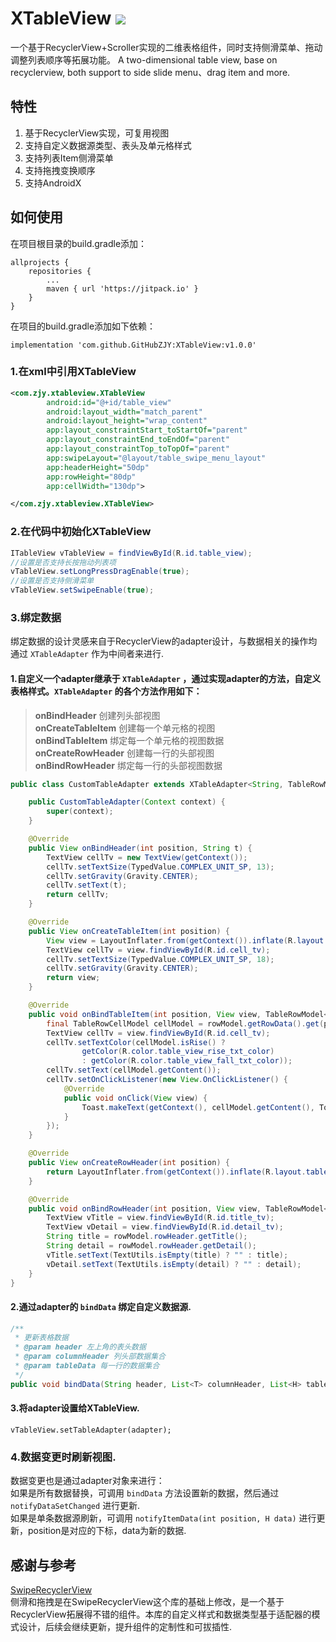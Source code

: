 # XTableView [![](https://jitpack.io/v/GitHubZJY/XTableView.svg)](https://jitpack.io/#GitHubZJY/XTableView)
一个基于RecyclerView+Scroller实现的二维表格组件，同时支持侧滑菜单、拖动调整列表顺序等拓展功能。
A two-dimensional table view, base on recyclerview, both support to side slide menu、drag item and more.

## 特性
1. 基于RecyclerView实现，可复用视图 <br/>
2. 支持自定义数据源类型、表头及单元格样式 <br/>
3. 支持列表Item侧滑菜单 <br/>
4. 支持拖拽变换顺序 <br/>
5. 支持AndroidX <br/>

## 如何使用
在项目根目录的build.gradle添加：
```
allprojects {
    repositories {
        ...
        maven { url 'https://jitpack.io' }
    }
}
```

在项目的build.gradle添加如下依赖：
```
implementation 'com.github.GitHubZJY:XTableView:v1.0.0'
```

### 1.在xml中引用XTableView

```xml
<com.zjy.xtableview.XTableView
        android:id="@+id/table_view"
        android:layout_width="match_parent"
        android:layout_height="wrap_content"
        app:layout_constraintStart_toStartOf="parent"
        app:layout_constraintEnd_toEndOf="parent"
        app:layout_constraintTop_toTopOf="parent"
        app:swipeLayout="@layout/table_swipe_menu_layout"
        app:headerHeight="50dp"
        app:rowHeight="80dp"
        app:cellWidth="130dp">

</com.zjy.xtableview.XTableView>
```

### 2.在代码中初始化XTableView
```java
ITableView vTableView = findViewById(R.id.table_view);
//设置是否支持长按拖动列表项
vTableView.setLongPressDragEnable(true);
//设置是否支持侧滑菜单
vTableView.setSwipeEnable(true);
```

### 3.绑定数据
绑定数据的设计灵感来自于RecyclerView的adapter设计，与数据相关的操作均通过 `XTableAdapter` 作为中间者来进行.
#### 1.自定义一个adapter继承于 `XTableAdapter` ，通过实现adapter的方法，自定义表格样式。`XTableAdapter` 的各个方法作用如下：
>**onBindHeader** 创建列头部视图 <br/>
**onCreateTableItem** 创建每一个单元格的视图 <br/>
**onBindTableItem** 绑定每一个单元格的视图数据 <br/>
**onCreateRowHeader** 创建每一行的头部视图 <br/>
**onBindRowHeader** 绑定每一行的头部视图数据

```java
public class CustomTableAdapter extends XTableAdapter<String, TableRowModel<TableRowHeaderModel, TableRowCellModel>>{

    public CustomTableAdapter(Context context) {
        super(context);
    }

    @Override
    public View onBindHeader(int position, String t) {
        TextView cellTv = new TextView(getContext());
        cellTv.setTextSize(TypedValue.COMPLEX_UNIT_SP, 13);
        cellTv.setGravity(Gravity.CENTER);
        cellTv.setText(t);
        return cellTv;
    }

    @Override
    public View onCreateTableItem(int position) {
        View view = LayoutInflater.from(getContext()).inflate(R.layout.table_item_cell_layout, null);
        TextView cellTv = view.findViewById(R.id.cell_tv);
        cellTv.setTextSize(TypedValue.COMPLEX_UNIT_SP, 18);
        cellTv.setGravity(Gravity.CENTER);
        return view;
    }

    @Override
    public void onBindTableItem(int position, View view, TableRowModel<TableRowHeaderModel, TableRowCellModel> rowModel) {
        final TableRowCellModel cellModel = rowModel.getRowData().get(position);
        TextView cellTv = view.findViewById(R.id.cell_tv);
        cellTv.setTextColor(cellModel.isRise() ?
                getColor(R.color.table_view_rise_txt_color)
                : getColor(R.color.table_view_fall_txt_color));
        cellTv.setText(cellModel.getContent());
        cellTv.setOnClickListener(new View.OnClickListener() {
            @Override
            public void onClick(View view) {
                Toast.makeText(getContext(), cellModel.getContent(), Toast.LENGTH_SHORT).show();
            }
        });
    }

    @Override
    public View onCreateRowHeader(int position) {
        return LayoutInflater.from(getContext()).inflate(R.layout.table_item_title_layout, null);
    }

    @Override
    public void onBindRowHeader(int position, View view, TableRowModel<TableRowHeaderModel, TableRowCellModel> rowModel) {
        TextView vTitle = view.findViewById(R.id.title_tv);
        TextView vDetail = view.findViewById(R.id.detail_tv);
        String title = rowModel.rowHeader.getTitle();
        String detail = rowModel.rowHeader.getDetail();
        vTitle.setText(TextUtils.isEmpty(title) ? "" : title);
        vDetail.setText(TextUtils.isEmpty(detail) ? "" : detail);
    }
}
```

#### 2.通过adapter的 `bindData` 绑定自定义数据源.

```java
/**
 * 更新表格数据
 * @param header 左上角的表头数据
 * @param columnHeader 列头部数据集合
 * @param tableData 每一行的数据集合
 */
public void bindData(String header, List<T> columnHeader, List<H> tableData)
```

#### 3.将adapter设置给XTableView.

```
vTableView.setTableAdapter(adapter);
```

### 4.数据变更时刷新视图.
数据变更也是通过adapter对象来进行：<br/>
如果是所有数据替换，可调用 `bindData` 方法设置新的数据，然后通过 `notifyDataSetChanged` 进行更新. <br/>
如果是单条数据源刷新，可调用 `notifyItemData(int position, H data)` 进行更新，position是对应的下标，data为新的数据.
&nbsp;
## 感谢与参考
[SwipeRecyclerView](https://github.com/yanzhenjie/SwipeRecyclerView) <br/>
侧滑和拖拽是在SwipeRecyclerView这个库的基础上修改，是一个基于RecyclerView拓展得不错的组件。本库的自定义样式和数据类型基于适配器的模式设计，后续会继续更新，提升组件的定制性和可拔插性.
